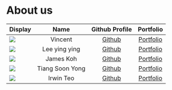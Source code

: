 # About us

Display | Name | Github Profile | Portfolio 
--------|:----:|:--------------:|:---------:
![](https://via.placeholder.com/100.png?text=Photo) | Vincent | [Github](https://github.com/vincesum) | [Portfolio](team/vincesum.md)
![](https://via.placeholder.com/100.png?text=Photo) | Lee ying ying | [Github](https://github.com/yyingg-243) | [Portfolio](team/yyingg-243.md)
![](https://via.placeholder.com/100.png?text=Photo) | James Koh | [Github](https://github.com/James17042002) | [Portfolio](team/james17042002.md)
![](https://via.placeholder.com/100.png?text=Photo) | Tiang Soon Yong | [Github](https://github.com/TiangSoonYong) | [Portfolio](team/tiangsoonyong.md)
![](https://via.placeholder.com/100.png?text=Photo) | Irwin Teo | [Github](https://github.com/zavsky) | [Portfolio](team/zavsky.md)
